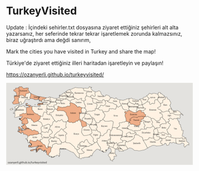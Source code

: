 # TurkeyVisited

Update : İçindeki sehirler.txt dosyasına ziyaret ettiğiniz şehirleri alt alta yazarsanız, her seferinde tekrar tekrar işaretlemek zorunda kalmazsınız, biraz uğraştırdı ama değdi sanırım,

Mark the cities you have visited in Turkey and share the map!

Türkiye'de ziyaret ettiğiniz illeri haritadan işaretleyin ve paylaşın!

https://ozanyerli.github.io/turkeyvisited/

![image](images/turkeyvisited.png)
